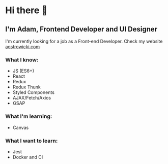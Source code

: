 # Hi there 👋 
###  
## I'm Adam, Frontend Developer and UI Designer
I'm currently looking for a job as a Front-end Developer. 
Check my website [aostrowicki.com](https://www.aostrowicki.com)
###  
### What I know:
- JS (ES6+)
- React
- Redux
- Redux Thunk
- Styled Components
- AJAX/Fetch/Axios
- GSAP

### What I'm learning:
- Canvas

### What I want to learn:
- Jest
- Docker and CI
